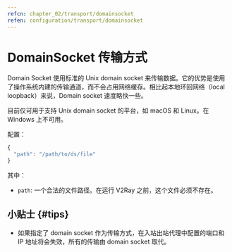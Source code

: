 ```yaml
---
refcn: chapter_02/transport/domainsocket
refen: configuration/transport/domainsocket
---
```


# DomainSocket 传输方式

Domain Socket 使用标准的 Unix domain socket 来传输数据。它的优势是使用了操作系统内建的传输通道，而不会占用网络缓存。相比起本地环回网络（local loopback）来说，Domain socket 速度略快一些。

目前仅可用于支持 Unix domain socket 的平台，如 macOS 和 Linux。在 Windows 上不可用。

配置：

```javascript
{
  "path": "/path/to/ds/file"
}
```

其中：

* `path`: 一个合法的文件路径。在运行 V2Ray 之前，这个文件必须不存在。

## 小贴士 {#tips}

* 如果指定了 domain socket 作为传输方式，在入站出站代理中配置的端口和 IP 地址将会失效，所有的传输由 domain socket 取代。
